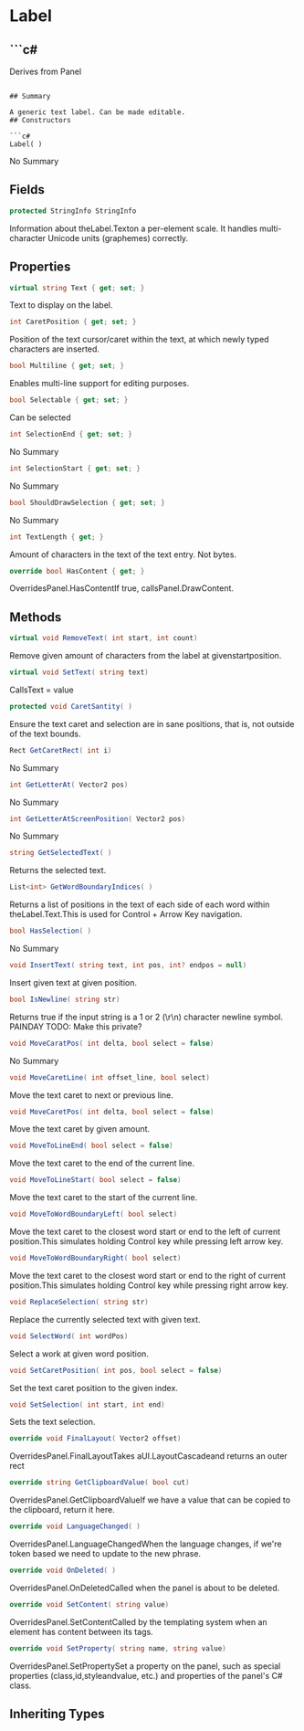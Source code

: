 # Label

## ```c#
Derives from Panel
```

## Summary

A generic text label. Can be made editable.
## Constructors

```c#
Label( ) 
```
No Summary
## Fields

```c#
protected StringInfo StringInfo
```
Information about theLabel.Texton a per-element scale. It handles multi-character Unicode units (graphemes) correctly.
## Properties

```c#
virtual string Text { get; set; } 
```
Text to display on the label.
```c#
int CaretPosition { get; set; } 
```
Position of the text cursor/caret within the text, at which newly typed characters are inserted.
```c#
bool Multiline { get; set; } 
```
Enables multi-line support for editing purposes.
```c#
bool Selectable { get; set; } 
```
Can be selected
```c#
int SelectionEnd { get; set; } 
```
No Summary
```c#
int SelectionStart { get; set; } 
```
No Summary
```c#
bool ShouldDrawSelection { get; set; } 
```
No Summary
```c#
int TextLength { get; } 
```
Amount of characters in the text of the text entry. Not bytes.
```c#
override bool HasContent { get; } 
```
OverridesPanel.HasContentIf true, callsPanel.DrawContent.
## Methods

```c#
virtual void RemoveText( int start, int count) 
```
Remove given amount of characters from the label at givenstartposition.
```c#
virtual void SetText( string text) 
```
CallsText = value
```c#
protected void CaretSantity( ) 
```
Ensure the text caret and selection are in sane positions, that is, not outside of the text bounds.
```c#
Rect GetCaretRect( int i) 
```
No Summary
```c#
int GetLetterAt( Vector2 pos) 
```
No Summary
```c#
int GetLetterAtScreenPosition( Vector2 pos) 
```
No Summary
```c#
string GetSelectedText( ) 
```
Returns the selected text.
```c#
List<int> GetWordBoundaryIndices( ) 
```
Returns a list of positions in the text of each side of each word within theLabel.Text.This is used for Control + Arrow Key navigation.
```c#
bool HasSelection( ) 
```
No Summary
```c#
void InsertText( string text, int pos, int? endpos = null) 
```
Insert given text at given position.
```c#
bool IsNewline( string str) 
```
Returns true if the input string is a 1 or 2 (\r\n) character newline symbol.
PAINDAY TODO: Make this private?
```c#
void MoveCaratPos( int delta, bool select = false) 
```
No Summary
```c#
void MoveCaretLine( int offset_line, bool select) 
```
Move the text caret to next or previous line.
```c#
void MoveCaretPos( int delta, bool select = false) 
```
Move the text caret by given amount.
```c#
void MoveToLineEnd( bool select = false) 
```
Move the text caret to the end of the current line.
```c#
void MoveToLineStart( bool select = false) 
```
Move the text caret to the start of the current line.
```c#
void MoveToWordBoundaryLeft( bool select) 
```
Move the text caret to the closest word start or end to the left of current position.This simulates holding Control key while pressing left arrow key.
```c#
void MoveToWordBoundaryRight( bool select) 
```
Move the text caret to the closest word start or end to the right of current position.This simulates holding Control key while pressing right arrow key.
```c#
void ReplaceSelection( string str) 
```
Replace the currently selected text with given text.
```c#
void SelectWord( int wordPos) 
```
Select a work at given word position.
```c#
void SetCaretPosition( int pos, bool select = false) 
```
Set the text caret position to the given index.
```c#
void SetSelection( int start, int end) 
```
Sets the text selection.
```c#
override void FinalLayout( Vector2 offset) 
```
OverridesPanel.FinalLayoutTakes aUI.LayoutCascadeand returns an outer rect
```c#
override string GetClipboardValue( bool cut) 
```
OverridesPanel.GetClipboardValueIf we have a value that can be copied to the clipboard, return it here.
```c#
override void LanguageChanged( ) 
```
OverridesPanel.LanguageChangedWhen the language changes, if we're token based we need to update to the new phrase.
```c#
override void OnDeleted( ) 
```
OverridesPanel.OnDeletedCalled when the panel is about to be deleted.
```c#
override void SetContent( string value) 
```
OverridesPanel.SetContentCalled by the templating system when an element has content between its tags.
```c#
override void SetProperty( string name, string value) 
```
OverridesPanel.SetPropertySet a property on the panel, such as special properties (class,id,styleandvalue, etc.) and properties of the panel's C# class.
## Inheriting Types

